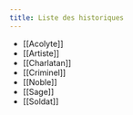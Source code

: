 ```yaml
---
title: Liste des historiques
---
```


- [[Acolyte]]
- [[Artiste]]
- [[Charlatan]]
- [[Criminel]]
- [[Noble]]
- [[Sage]]
- [[Soldat]]